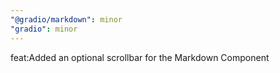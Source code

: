 ```yaml
---
"@gradio/markdown": minor
"gradio": minor
---
```


feat:Added an optional scrollbar for the Markdown Component

